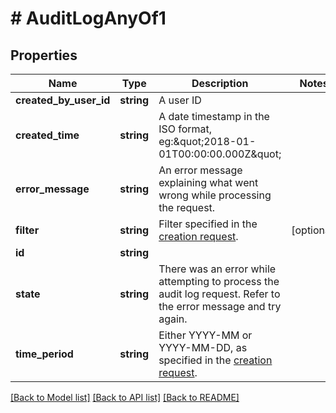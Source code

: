 # # AuditLogAnyOf1

## Properties

Name | Type | Description | Notes
------------ | ------------- | ------------- | -------------
**created_by_user_id** | **string** | A user ID |
**created_time** | **string** | A date timestamp in the ISO format, eg:\&quot;2018-01-01T00:00:00.000Z\&quot; |
**error_message** | **string** | An error message explaining what went wrong while processing the request. |
**filter** | **string** | Filter specified in the [creation request](/api/create-audit-log-request). | [optional]
**id** | **string** |  |
**state** | **string** | There was an error while attempting to process the audit log request. Refer to the error message and try again. |
**time_period** | **string** | Either YYYY-MM or YYYY-MM-DD, as specified in the [creation request](/api/create-audit-log-request). |

[[Back to Model list]](../../README.md#models) [[Back to API list]](../../README.md#endpoints) [[Back to README]](../../README.md)
